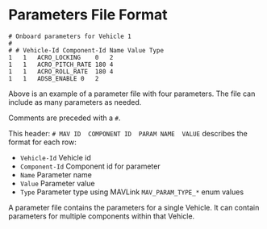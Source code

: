 # Parameters File Format

```
# Onboard parameters for Vehicle 1
#
# # Vehicle-Id Component-Id Name Value Type
1	1	ACRO_LOCKING	0	2
1	1	ACRO_PITCH_RATE	180	4
1	1	ACRO_ROLL_RATE	180	4
1	1	ADSB_ENABLE	0	2
```

Above is an example of a parameter file with four parameters. The file can include as many parameters as needed.

Comments are preceded with a `#`.

This header: `# MAV ID  COMPONENT ID  PARAM NAME  VALUE` describes the format for each row:

- `Vehicle-Id` Vehicle id
- `Component-Id` Component id for parameter
- `Name` Parameter name
- `Value` Parameter value
- `Type` Parameter type using MAVLink `MAV_PARAM_TYPE_*` enum values

A parameter file contains the parameters for a single Vehicle. It can contain parameters for multiple components within that Vehicle.

